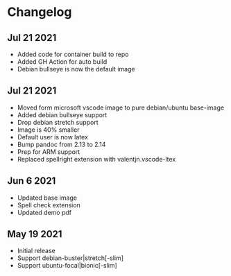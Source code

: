 # Changelog

##  Jul 21 2021
 * Added code for container build to repo
 * Added GH Action for auto build
 * Debian bullseye is now the default image


##  Jul 21 2021
 * Moved form microsoft vscode image to pure debian/ubuntu base-image
 * Added debian bullseye support
 * Drop debian stretch support
 * Image is 40% smaller
 * Default user is now latex
 * Bump pandoc from 2.13 to 2.14
 * Prep for ARM support
 * Replaced spellright extension with valentjn.vscode-ltex


##  Jun 6 2021
 * Updated base image
 * Spell check extension
 * Updated demo pdf


## May 19 2021
 * Initial release
 * Support debian-buster|stretch[-slim]
 * Support ubuntu-focal|bionic[-slim]